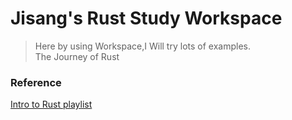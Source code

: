 # Jisang's Rust Study Workspace

> Here by using Workspace,I Will try lots of examples. <br>
> The Journey of Rust<br>


### Reference
[Intro to Rust playlist](https://youtube.com/playlist?list=PLJbE2Yu2zumDF6BX6_RdPisRVHgzV02NW&si=ouRtmmIrIZC2oJ4D)
